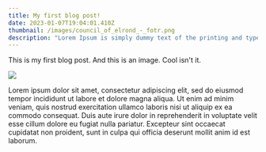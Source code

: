 ```yaml
---
title: My first blog post!
date: 2023-01-07T19:04:01.410Z
thumbnail: /images/council_of_elrond_-_fotr.png
description: "Lorem Ipsum is simply dummy text of the printing and typesetting industry. "
---
```


This is my first blog post. And this is an image. Cool isn't it.

![](/images/car-radios-4672250_960_720.jpg)

Lorem ipsum dolor sit amet, consectetur adipiscing elit, sed do eiusmod tempor incididunt ut labore et dolore magna aliqua. Ut enim ad minim veniam, quis nostrud exercitation ullamco laboris nisi ut aliquip ex ea commodo consequat. Duis aute irure dolor in reprehenderit in voluptate velit esse cillum dolore eu fugiat nulla pariatur. Excepteur sint occaecat cupidatat non proident, sunt in culpa qui officia deserunt mollit anim id est laborum.
